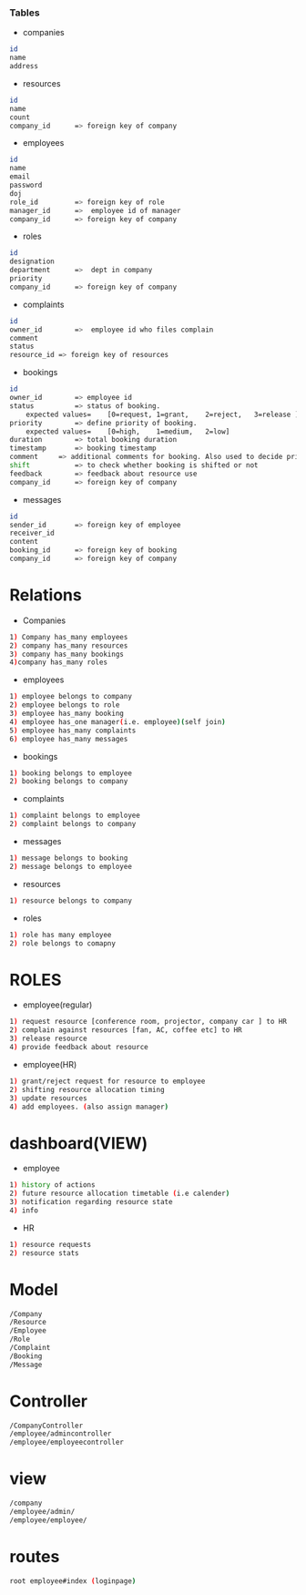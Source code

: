 

### Tables

* companies
```sh
id
name
address
```


* resources
```sh
id
name
count
company_id		=> foreign key of company
```

* employees
```sh
id
name
email
password
doj
role_id         => foreign key of role
manager_id		=>	employee id of manager
company_id		=> foreign key of company
```

* roles
```sh
id
designation	
department		=>	dept in company
priority		
company_id		=> foreign key of company
```
* complaints
```sh
id
owner_id		=> 	employee id who files complain
comment
status
resource_id	=> foreign key of resources
```

* bookings
```sh
id
owner_id		=> employee id
status			=> status of booking.   
    expected values=	[0=request,	1=grant,	2=reject,	3=release ]
priority		=> define priority of booking. 
    expected values=	[0=high,	1=medium,	2=low]
duration		=> total booking duration
timestamp		=> booking timestamp
comment		=> additional comments for booking. Also used to decide priority of booking.
shift			=> to check whether booking is shifted or not
feedback		=> feedback about resource use
company_id		=> foreign key of company
```

* messages
```sh
id
sender_id		=> foreign key of employee 
receiver_id
content	
booking_id		=> foreign key of booking
company_id		=> foreign key of company
```



# Relations

* Companies
```sh
1) Company has_many employees
2) company has_many resources
3) company has_many bookings
4)company has_many roles
```

* employees
```sh
1) employee belongs to company
2) employee belongs to role
3) employee has_many booking
4) employee has_one manager(i.e. employee)(self join)
5) employee has_many complaints
6) employee has_many messages
```

* bookings
```sh
1) booking belongs to employee
2) booking belongs to company
```

* complaints
```sh
1) complaint belongs to employee
2) complaint belongs to company
```

* messages
```sh
1) message belongs to booking
2) message belongs to employee

```
* resources
```sh
1) resource belongs to company

```
* roles
```sh
1) role has many employee
2) role belongs to comapny
```

# ROLES

* employee(regular)
```sh
1) request resource [conference room, projector, company car ] to HR
2) complain against resources [fan, AC, coffee etc] to HR
3) release resource
4) provide feedback about resource
```

* employee(HR)
```sh
1) grant/reject request for resource to employee
2) shifting resource allocation timing
3) update resources
4) add employees. (also assign manager)
```


# dashboard(VIEW)

* employee
```sh
1) history of actions
2) future resource allocation timetable (i.e calender)
3) notification regarding resource state
4) info  
```

* HR
```sh
1) resource requests
2) resource stats
```



# Model
```sh 
/Company
/Resource
/Employee
/Role 
/Complaint
/Booking
/Message
```


# Controller
```sh
/CompanyController
/employee/admincontroller
/employee/employeecontroller
```

# view
```sh
/company
/employee/admin/
/employee/employee/
```

# routes
```sh
root employee#index	(loginpage)
```

